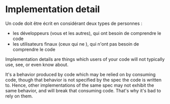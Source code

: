 # Implementation detail

Un code doit être écrit en considérant deux types de personnes :
- les développeurs (vous et les autres), qui ont besoin de comprendre le code
- les utilisateurs finaux (ceux qui ne ), qui n'ont pas besoin de comprendre le code

Implementation details are things which users of your code will not typically use, see, or even know about.

It's a behavior produced by code which may be relied on by consuming code, though that behavior is not specified by the spec the code is written to. Hence, other implementations of the same spec may not exhibit the same behavior, and will break that consuming code. That's why it's bad to rely on them.

